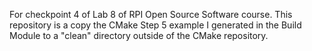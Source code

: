 For checkpoint 4 of Lab 8 of RPI Open Source Software course. This repository is a copy the CMake Step 5 example I generated in the Build Module to a "clean" directory outside of the CMake repository. 
